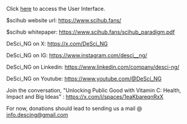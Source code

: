 Click [here](https://www.figma.com/design/VHUAt8gLbfLMCLpJMNvyAy/web3-hub?node-id=141-2&t=KyiH5oDwkPtWiek2-1) to access the User Interface.

$scihub website url: https://www.scihub.fans/

$scihub whitepaper: https://www.scihub.fans/scihub_paradigm.pdf

DeSci_NG on X: https://x.com/DeSci_NG

DeSci_NG on IG: https://www.instagram.com/desci__ng/ 

DeSci_NG on Linkedin: https://www.linkedin.com/company/desci-ng/ 

DeSci_NG on Youtube: https://www.youtube.com/@DeSci_NG 

Join the conversation, "Unlocking Public Good with Vitamin C: Health, Impact and Big Ideas" : https://x.com/i/spaces/1eaKbareqnRxX 

For now, donations should lead to sending us a mail @ info.descing@gmail.com

